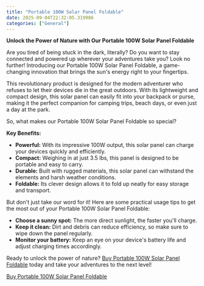 ```yaml
---
title: "Portable 100W Solar Panel Foldable"
date: 2025-09-04T22:32:05.319986
categories: ["General"]
---
```

**Unlock the Power of Nature with Our Portable 100W Solar Panel Foldable**

Are you tired of being stuck in the dark, literally? Do you want to stay connected and powered up wherever your adventures take you? Look no further! Introducing our Portable 100W Solar Panel Foldable, a game-changing innovation that brings the sun's energy right to your fingertips.

This revolutionary product is designed for the modern adventurer who refuses to let their devices die in the great outdoors. With its lightweight and compact design, this solar panel can easily fit into your backpack or purse, making it the perfect companion for camping trips, beach days, or even just a day at the park.

So, what makes our Portable 100W Solar Panel Foldable so special?

**Key Benefits:**

* **Powerful:** With its impressive 100W output, this solar panel can charge your devices quickly and efficiently.
* **Compact:** Weighing in at just 3.5 lbs, this panel is designed to be portable and easy to carry.
* **Durable:** Built with rugged materials, this solar panel can withstand the elements and harsh weather conditions.
* **Foldable:** Its clever design allows it to fold up neatly for easy storage and transport.

But don't just take our word for it! Here are some practical usage tips to get the most out of your Portable 100W Solar Panel Foldable:

* **Choose a sunny spot:** The more direct sunlight, the faster you'll charge.
* **Keep it clean:** Dirt and debris can reduce efficiency, so make sure to wipe down the panel regularly.
* **Monitor your battery:** Keep an eye on your device's battery life and adjust charging times accordingly.

Ready to unlock the power of nature? [Buy Portable 100W Solar Panel Foldable](https://www.amazon.com/dp/B0B7KY3D15) today and take your adventures to the next level!

[Buy Portable 100W Solar Panel Foldable](https://www.amazon.com/dp/B0B7KY3D15)
